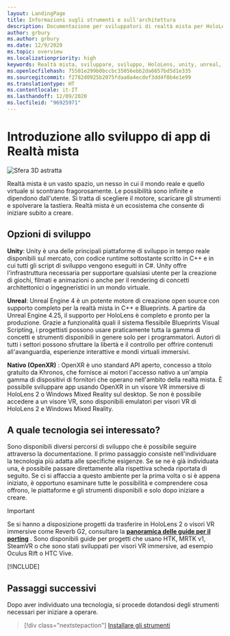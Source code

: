 ```yaml
---
layout: LandingPage
title: Informazioni sugli strumenti e sull'architettura
description: Documentazione per sviluppatori di realtà mista per HoloLens e visori VR immersive.
author: grbury
ms.author: grbury
ms.date: 12/9/2020
ms.topic: overview
ms.localizationpriority: high
keywords: Realtà mista, sviluppare, sviluppo, HoloLens, unity, unreal, directx, visore VR realtà mista, visore VR di windows mixed reality, visore per realtà virtuale, che cos'è la realtà virtuale, che cos'è la realtà aumentata, sviluppo di realtà virtuale, sviluppo di realtà aumentata
ms.openlocfilehash: 75501e299b0bccbc35056ebb2da6657bd5d1e335
ms.sourcegitcommit: f2782d0925b2075fdaa0a4ecdef3dd4f0b4e1e99
ms.translationtype: HT
ms.contentlocale: it-IT
ms.lasthandoff: 12/09/2020
ms.locfileid: "96925971"
---
```

# <a name="introduction-to-mixed-reality-development"></a>Introduzione allo sviluppo di app di Realtà mista

![Sfera 3D astratta](images/development-hero-image.png)

Realtà mista è un vasto spazio, un nesso in cui il mondo reale e quello virtuale si scontrano fragorosamente. Le possibilità sono infinite e dipendono dall'utente. Si tratta di scegliere il motore, scaricare gli strumenti e spolverare la tastiera. Realtà mista è un ecosistema che consente di iniziare subito a creare.

## <a name="development-options"></a>Opzioni di sviluppo

**Unity**: Unity è una delle principali piattaforme di sviluppo in tempo reale disponibili sul mercato, con codice runtime sottostante scritto in C++ e in cui tutti gli script di sviluppo vengono eseguiti in C#. Unity offre l'infrastruttura necessaria per supportare qualsiasi utente per la creazione di giochi, filmati e animazioni o anche per il rendering di concetti architettonici o ingegneristici in un mondo virtuale.

**Unreal**: Unreal Engine 4 è un potente motore di creazione open source con supporto completo per la realtà mista in C++ e Blueprints. A partire da Unreal Engine 4.25, il supporto per HoloLens è completo e pronto per la produzione. Grazie a funzionalità quali il sistema flessibile Blueprints Visual Scripting, i progettisti possono usare praticamente tutta la gamma di concetti e strumenti disponibili in genere solo per i programmatori. Autori di tutti i settori possono sfruttare la libertà e il controllo per offrire contenuti all'avanguardia, esperienze interattive e mondi virtuali immersivi.

**Nativo (OpenXR)** : OpenXR è uno standard API aperto, concesso a titolo gratuito da Khronos, che fornisce ai motori l'accesso nativo a un'ampia gamma di dispositivi di fornitori che operano nell'ambito della realtà mista. È possibile sviluppare app usando OpenXR in un visore VR immersive di HoloLens 2 o Windows Mixed Reality sul desktop. Se non è possibile accedere a un visore VR, sono disponibili emulatori per visori VR di HoloLens 2 e Windows Mixed Reality.

## <a name="what-technology-path-are-you-interested-in"></a>A quale tecnologia sei interessato? 

Sono disponibili diversi percorsi di sviluppo che è possibile seguire attraverso la documentazione. Il primo passaggio consiste nell'individuare la tecnologia più adatta alle specifiche esigenze. Se se ne è già individuata una, è possibile passare direttamente alla rispettiva scheda riportata di seguito. Se ci si affaccia a questo ambiente per la prima volta o si è appena iniziato, è opportuno esaminare tutte le possibilità e comprendere cosa offrono, le piattaforme e gli strumenti disponibili e solo dopo iniziare a creare.

> [!IMPORTANT]
> Se si hanno a disposizione progetti da trasferire in HoloLens 2 o visori VR immersive come Reverb G2, consultare la **[panoramica delle guide per il porting](porting-apps/porting-overview.md)** . Sono disponibili guide per progetti che usano HTK, MRTK v1, SteamVR o che sono stati sviluppati per visori VR immersive, ad esempio Oculus Rift o HTC Vive.

[!INCLUDE[](includes/tech-path-overview.md)]

## <a name="whats-next"></a>Passaggi successivi

Dopo aver individuato una tecnologia, si procede dotandosi degli strumenti necessari per iniziare a operare.

> [!div class="nextstepaction"]
> [Installare gli strumenti](install-the-tools.md)

<!-- 
## What would you like to do next?

:::row:::
    :::column:::
       [![Understand the basics](images/icon-lightbulb.png)](get-started-with-mr.md#understand-the-basics)<br>
        **[Understand the basics](get-started-with-mr.md#understand-the-basics)**<br>
        Get a better understanding of what defines mixed reality and how it’s being used.
    :::column-end:::
    :::column:::
        [![Become a creator](images/icon-design.jpg)](design.md)<br>
         **[Become a creator](design.md)**<br>
        Learn the basic concepts you need to begin designing and prototyping.
    :::column-end:::
    :::column:::
        [![Install the tools](images/icon-developer.jpg)](install-the-tools.md)<br>
         **[Install the tools](install-the-tools.md)**<br>
        Use the installation checklist to get the tools you need to build apps for HoloLens and mixed reality.
    :::column-end:::
    :::column:::
        [![Come to an event](images/icon-calendar.jpg)](sf-academy-events.md)<br>
         **[Come to an event](sf-academy-events.md)**<br>
        See the hardware and get a hands-on tutorial to make your first HoloLens 2 application.
    :::column-end:::
:::row-end:::
-->

